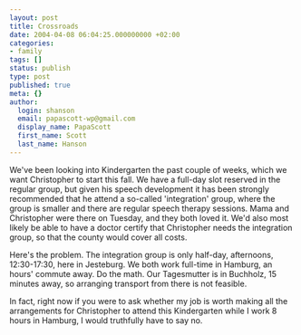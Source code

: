 ```yaml
---
layout: post
title: Crossroads
date: 2004-04-08 06:04:25.000000000 +02:00
categories:
- family
tags: []
status: publish
type: post
published: true
meta: {}
author:
  login: shanson
  email: papascott-wp@gmail.com
  display_name: PapaScott
  first_name: Scott
  last_name: Hanson
---
```

<p>We've been looking into Kindergarten the past couple of weeks, which we want Christopher to start this fall. We have a full-day slot reserved in the regular group, but given his speech development it has been strongly recommended that he attend a so-called 'integration' group, where the group is smaller and there are regular speech therapy sessions. Mama and Christopher were there on Tuesday, and they both loved it. We'd also most likely be able to have a doctor certify that Christopher needs the integration group, so that the county would cover all costs.</p>
<p>Here's the problem. The integration group is only half-day, afternoons, 12:30-17:30, here in Jesteburg. We both work full-time in Hamburg, an hours' commute away. Do the math. Our Tagesmutter is in Buchholz, 15 minutes away, so arranging transport from there is not feasible.</p>
<p>In fact, right now if you were to ask whether my job is worth making all the arrangements for Christopher to attend this Kindergarten while I work 8 hours in Hamburg, I would truthfully have to say no.</p>
